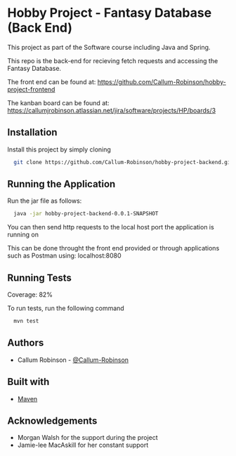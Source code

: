 
# Hobby Project - Fantasy Database (Back End)

This project as part of the Software course including Java and Spring.

This repo is the back-end for recieving fetch requests and accessing the Fantasy Database.

The front end can be found at:
https://github.com/Callum-Robinson/hobby-project-frontend

The kanban board can be found at:
https://callumjrobinson.atlassian.net/jira/software/projects/HP/boards/3



## Installation

Install this project by simply cloning

```bash
  git clone https://github.com/Callum-Robinson/hobby-project-backend.git
```


## Running the Application

Run the jar file as follows:

```bash
  java -jar hobby-project-backend-0.0.1-SNAPSHOT
```
You can then send http requests to the local host port the application is running on

This can be done throught the front end provided or through applications such as Postman using: localhost:8080
## Running Tests

Coverage: 82%

To run tests, run the following command

```bash
  mvn test
```


## Authors

- Callum Robinson - [@Callum-Robinson](https://github.com/Callum-Robinson)


## Built with
 - [Maven](https://maven.apache.org/)
## Acknowledgements

 - Morgan Walsh for the support during the project
 - Jamie-lee MacAskill for her constant support

